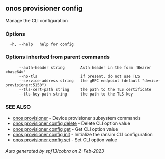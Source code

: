 <!--
SPDX-FileCopyrightText: 2019-present Open Networking Foundation <info@opennetworking.org>

SPDX-License-Identifier: Apache-2.0
-->

## onos provisioner config

Manage the CLI configuration

### Options

```
  -h, --help   help for config
```

### Options inherited from parent commands

```
      --auth-header string       Auth header in the form 'Bearer <base64>'
      --no-tls                   if present, do not use TLS
      --service-address string   the gRPC endpoint (default "device-provisioner:5150")
      --tls-cert-path string     the path to the TLS certificate
      --tls-key-path string      the path to the TLS key
```

### SEE ALSO

* [onos provisioner](onos_provisioner.md)	 - Device provisioner subsystem commands
* [onos provisioner config delete](onos_provisioner_config_delete.md)	 - Delete CLI option value
* [onos provisioner config get](onos_provisioner_config_get.md)	 - Get CLI option value
* [onos provisioner config init](onos_provisioner_config_init.md)	 - Initialize the ransim CLI configuration
* [onos provisioner config set](onos_provisioner_config_set.md)	 - Set CLI option value

###### Auto generated by spf13/cobra on 2-Feb-2023
